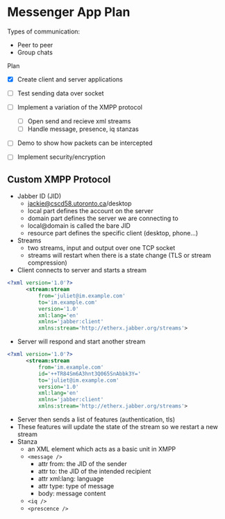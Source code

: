 # Messenger App Plan

Types of communication:
- Peer to peer
- Group chats

Plan
- [x] Create client and server applications
- [ ] Test sending data over socket
- [ ] Implement a variation of the XMPP protocol
  - [ ] Open send and recieve xml streams
  - [ ] Handle message, presence, iq stanzas
- [ ] Demo to show how packets can be intercepted
- [ ] Implement security/encryption


## Custom XMPP Protocol
- Jabber ID (JID)
  - jackie@cscd58.utoronto.ca/desktop
  - local part defines the account on the server
  - domain part defines the server we are connecting to
  - local@domain is called the bare JID
  - resource part defines the specific client (desktop, phone...)
- Streams
  - two streams, input and output over one TCP socket
  - streams will restart when there is a state change (TLS or stream compression)
- Client connects to server and starts a stream
```xml
<?xml version='1.0'?>
      <stream:stream
          from='juliet@im.example.com'
          to='im.example.com'
          version='1.0'
          xml:lang='en'
          xmlns='jabber:client'
          xmlns:stream='http://etherx.jabber.org/streams'>
```
- Server will respond and start another stream
```xml
<?xml version='1.0'?>
      <stream:stream
          from='im.example.com'
          id='++TR84Sm6A3hnt3Q065SnAbbk3Y='
          to='juliet@im.example.com'
          version='1.0'
          xml:lang='en'
          xmlns='jabber:client'
          xmlns:stream='http://etherx.jabber.org/streams'>
```
- Server then sends a list of features (authentication, tls)
- These features will update the state of the stream so we restart a new stream
- Stanza
  - an XML element which acts as a basic unit in XMPP
  - `<message />`
    - attr from: the JID of the sender
    - attr to: the JID of the intended recipient
    - attr xml:lang: language
    - attr type: type of message
    - body: message content
  - `<iq />`
  - `<prescence />`